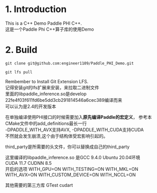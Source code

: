 # 1. Introduction
   This is a C++ Demo Paddle PHI C++.  
   这是一个Paddle Phi C++算子库的使用Demo

# 2. Build
```
git clone git@github.com:engineer1109/Paddle_PHI_Demo.git

git lfs pull
```
Rembember to Install Git Extension LFS.  
记得安装git的lfs扩展来安装，来拉取二进制文件  
里面的libpaddle_inference.so是develop 22fe4f03f611fd6be5dd3cb291814546a6cec389编译而来  
可以认为是2.4的开发版本  

在单独编译使用PHI接口的时候需要加入**原先编译Paddle的宏定义**， 参考本CMake文件中的add_definitions最长一行  
-DPADDLE_WITH_AVX支持AVX, -DPADDLE_WITH_CUDA支持CUDA  
不然就会发生崩溃,这个由于结构体受宏影响引起的。  

third_party是所需要的头文件，你可以替换成自己的third_party

这里编译的libpaddle_inference.so 是GCC 9.4.0 Ubuntu 20.04环境  
CUDA 11.7 CUDNN 8.5  
开启的选项 WITH_GPU=ON WITH_TESTING=ON WITH_MKL=ON WITH_AVX=ON WITH_CUSTOM_DEVICE=ON WITH_NCCL=ON

其他需要的第三方库 GTest  cudart


